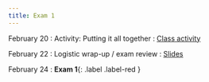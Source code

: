 ```yaml
---
title: Exam 1
---
```


February 20
: Activity: Putting it all together
  : [Class activity](https://sta214-s23.github.io/class_activities/ca_lecture_16.html)

February 22
: Logistic wrap-up / exam review
  : [Slides](https://sta214-s23.github.io/slides/lecture_17.pdf)

February 24
: **Exam 1**{: .label .label-red }